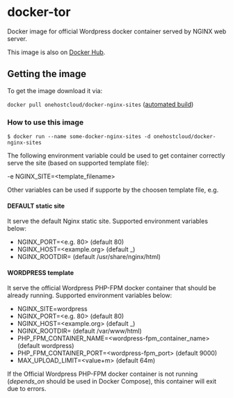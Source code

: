 # docker-tor

Docker image for official Wordpress docker container served by NGINX web server.

This image is also on [Docker Hub].

## Getting the image

To get the image download it via:

`docker pull onehostcloud/docker-nginx-sites` ([automated build][Docker Hub])

[Docker Hub]: https://hub.docker.com/r/onehostcloud/docker-nginx-sites/

### How to use this image

`$ docker run --name some-docker-nginx-sites -d onehostcloud/docker-nginx-sites`

The following environment variable could be used to get container correctly serve the site (based on supported template file):

-e NGINX_SITE=<template_filename>

Other variables can be used if supporte by the choosen template file, e.g.

#### DEFAULT static site
It serve the default Nginx static site. Supported environment variables below:

- NGINX_PORT=<e.g. 80> (default 80)
- NGINX_HOST=<example.org> (default _)
- NGINX_ROOTDIR=<path> (default /usr/share/nginx/html)

#### WORDPRESS template

It serve the official Wordpress PHP-FPM docker container that should be already running. Supported environment variables below:

- NGINX_SITE=wordpress
- NGINX_PORT=<e.g. 80> (default 80)
- NGINX_HOST=<example.org> (default _)
- NGINX_ROOTDIR=<path> (default /var/www/html)
- PHP_FPM_CONTAINER_NAME=<wordpress-fpm_container_name> (default wordpress)
- PHP_FPM_CONTAINER_PORT=<wordpress-fpm_port> (default 9000)
- MAX_UPLOAD_LIMIT=<value+m> (default 64m)

If the Official Wordpress PHP-FPM docker container is not running (*depends_on* should be used in Docker Compose), this container will exit due to errors.


